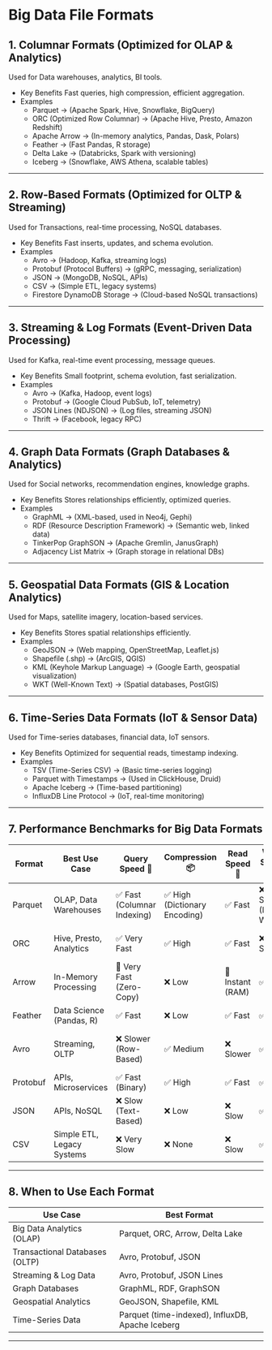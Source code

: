 # Big Data File Formats

## 1. Columnar Formats (Optimized for OLAP & Analytics)
Used for Data warehouses, analytics, BI tools.  
- Key Benefits Fast queries, high compression, efficient aggregation.  
- Examples
  - Parquet → (Apache Spark, Hive, Snowflake, BigQuery)  
  - ORC (Optimized Row Columnar) → (Apache Hive, Presto, Amazon Redshift)  
  - Apache Arrow → (In-memory analytics, Pandas, Dask, Polars)  
  - Feather → (Fast Pandas, R storage)  
  - Delta Lake → (Databricks, Spark with versioning)  
  - Iceberg → (Snowflake, AWS Athena, scalable tables)  

---

## 2. Row-Based Formats (Optimized for OLTP & Streaming)
Used for Transactions, real-time processing, NoSQL databases.  
- Key Benefits Fast inserts, updates, and schema evolution.  
- Examples
  - Avro → (Hadoop, Kafka, streaming logs)  
  - Protobuf (Protocol Buffers) → (gRPC, messaging, serialization)  
  - JSON → (MongoDB, NoSQL, APIs)  
  - CSV → (Simple ETL, legacy systems)  
  - Firestore  DynamoDB Storage → (Cloud-based NoSQL transactions)  

---

## 3. Streaming & Log Formats (Event-Driven Data Processing)
Used for Kafka, real-time event processing, message queues.  
- Key Benefits Small footprint, schema evolution, fast serialization.  
- Examples
  - Avro → (Kafka, Hadoop, event logs)  
  - Protobuf → (Google Cloud PubSub, IoT, telemetry)  
  - JSON Lines (NDJSON) → (Log files, streaming JSON)  
  - Thrift → (Facebook, legacy RPC)  

---

## 4. Graph Data Formats (Graph Databases & Analytics)
Used for Social networks, recommendation engines, knowledge graphs.  
- Key Benefits Stores relationships efficiently, optimized queries.  
- Examples
  - GraphML → (XML-based, used in Neo4j, Gephi)  
  - RDF (Resource Description Framework) → (Semantic web, linked data)  
  - TinkerPop GraphSON → (Apache Gremlin, JanusGraph)  
  - Adjacency List  Matrix → (Graph storage in relational DBs)  

---

## 5. Geospatial Data Formats (GIS & Location Analytics)
Used for Maps, satellite imagery, location-based services.  
- Key Benefits Stores spatial relationships efficiently.  
- Examples
  - GeoJSON → (Web mapping, OpenStreetMap, Leaflet.js)  
  - Shapefile (.shp) → (ArcGIS, QGIS)  
  - KML (Keyhole Markup Language) → (Google Earth, geospatial visualization)  
  - WKT (Well-Known Text) → (Spatial databases, PostGIS)  

---

## 6. Time-Series Data Formats (IoT & Sensor Data)
Used for Time-series databases, financial data, IoT sensors.  
- Key Benefits Optimized for sequential reads, timestamp indexing.  
- Examples
  - TSV (Time-Series CSV) → (Basic time-series logging)  
  - Parquet with Timestamps → (Used in ClickHouse, Druid)  
  - Apache Iceberg → (Time-based partitioning)  
  - InfluxDB Line Protocol → (IoT, real-time monitoring)  

---

## 7. Performance Benchmarks for Big Data Formats

| Format   | Best Use Case                | Query Speed 🚀                    | Compression 📦                | Read Speed 📖   | Write Speed ✍️         | Schema Evolution 🔄 |
|----------|-----------------------------|----------------------------------|-------------------------------|----------------|------------------------|------------------|
| Parquet  | OLAP, Data Warehouses       | ✅ Fast (Columnar Indexing)    | ✅ High (Dictionary Encoding) | ✅ Fast        | ❌ Slower (Batch Writes) | ✅ Supports Evolution |
| ORC      | Hive, Presto, Analytics     | ✅ Very Fast                   | ✅ High                        | ✅ Fast        | ❌ Slower               | ✅ Supports Evolution |
| Arrow    | In-Memory Processing        | 🚀 Very Fast (Zero-Copy)       | ❌ Low                         | 🚀 Instant (RAM) | ✅ Fast                 | ❌ Limited          |
| Feather  | Data Science (Pandas, R)    | ✅ Fast                        | ❌ Low                         | ✅ Fast        | ✅ Fast                 | ❌ Limited          |
| Avro     | Streaming, OLTP             | ❌ Slower (Row-Based)          | ✅ Medium                      | ❌ Slower      | ✅ Fast                 | ✅ Strong (Backward & Forward) |
| Protobuf | APIs, Microservices         | ✅ Fast (Binary)               | ✅ High                        | ✅ Fast        | ✅ Fast                 | ✅ Strong          |
| JSON     | APIs, NoSQL                 | ❌ Slow (Text-Based)           | ❌ Low                         | ❌ Slow        | ✅ Fast                 | ✅ Flexible        |
| CSV      | Simple ETL, Legacy Systems  | ❌ Very Slow                   | ❌ None                        | ❌ Slow        | ✅ Fast                 | ❌ None            |

---

## 8. When to Use Each Format

| Use Case                      | Best Format                                    |
|--------------------------------|-----------------------------------------------|
| Big Data Analytics (OLAP)      | Parquet, ORC, Arrow, Delta Lake               |
| Transactional Databases (OLTP) | Avro, Protobuf, JSON                          |
| Streaming & Log Data          | Avro, Protobuf, JSON Lines                    |
| Graph Databases               | GraphML, RDF, GraphSON                        |
| Geospatial Analytics          | GeoJSON, Shapefile, KML                       |
| Time-Series Data              | Parquet (time-indexed), InfluxDB, Apache Iceberg |

---




